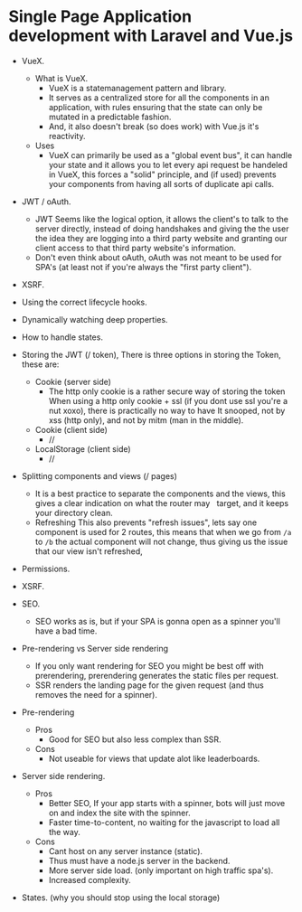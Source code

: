 # Single Page Application development with Laravel and Vue.js

- VueX.
  - What is VueX.
    - VueX is a statemanagement pattern and library.
    - It serves as a centralized store for all the components in an application, with rules ensuring that the state can only be mutated       in a predictable fashion.
    - And, it also doesn't break (so does work) with Vue.js it's reactivity.
  - Uses
    - VueX can primarily be used as a "global event bus", it can handle your state and it allows you to let every api request be
      handeled in VueX, this forces a "solid" principle, and (if used) prevents your components from having all sorts of duplicate api
      calls.
- JWT / oAuth.
  - JWT Seems like the logical option, it allows the client's to talk to the server directly, instead of doing handshakes and giving the     the user the idea they are logging into a third party website and granting our client access to that third party website's
    information.
  - Don't even think about oAuth, oAuth was not meant to be used for SPA's (at least not if you're always the "first party client").
- XSRF.
- Using the correct lifecycle hooks.
- Dynamically watching deep properties.
- How to handle states.
- Storing the JWT (/ token), There is three options in storing the Token, these are:
  - Cookie (server side)
    - The http only cookie is a rather secure way of storing the token
      When using a http only cookie + ssl (if you dont use ssl you're a nut xoxo), there is practically no way to have
      It snooped, not by xss (http only), and not by mitm (man in the middle).
  - Cookie (client side)
    - //
  - LocalStorage (client side)
    - //
- Splitting components and views (/ pages)
  - It is a best practice to separate the components and the views, this gives a clear indication on what the router may  
    target, and it keeps your directory clean.
  - Refreshing
    This also prevents "refresh issues", lets say one component is used for 2 routes, this means that when we go from 
    `/a` to `/b` the actual component will not change, thus giving us the issue that our view isn't refreshed,
- Permissions.
- XSRF.
- SEO.
  - SEO works as is, but if your SPA is gonna open as a spinner you'll have a bad time.
- Pre-rendering vs Server side rendering
  - If you only want rendering for SEO you might be best off with prerendering, prerendering generates the static files per request.
  - SSR renders the landing page for the given request (and thus removes the need for a spinner).
- Pre-rendering
  - Pros
    - Good for SEO but also less complex than SSR.
  - Cons 
    - Not useable for views that update alot like leaderboards.
- Server side rendering.
  - Pros
    - Better SEO, If your app starts with a spinner, bots will just move on and index the site with the spinner.
    - Faster time-to-content, no waiting for the javascript to load all the way.
  - Cons
    - Cant host on any server instance (static).
    - Thus must have a node.js server in the backend.
    - More server side load. (only important on high traffic spa's).
    - Increased complexity.
     
- States. (why you should stop using the local storage)
